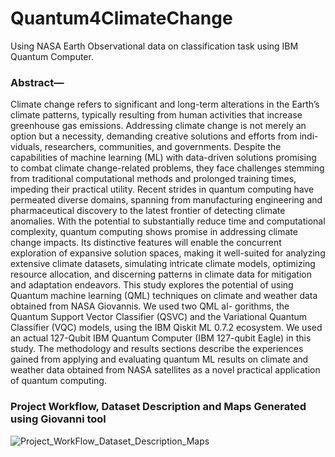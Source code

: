 # Quantum4ClimateChange
Using NASA Earth Observational data on classification task using IBM Quantum Computer. 

### Abstract—
Climate change refers to significant and long-term
alterations in the Earth’s climate patterns, typically resulting
from human activities that increase greenhouse gas emissions.
Addressing climate change is not merely an option but a
necessity, demanding creative solutions and efforts from indi-
viduals, researchers, communities, and governments. Despite the
capabilities of machine learning (ML) with data-driven solutions
promising to combat climate change-related problems, they face
challenges stemming from traditional computational methods and
prolonged training times, impeding their practical utility. Recent
strides in quantum computing have permeated diverse domains,
spanning from manufacturing engineering and pharmaceutical
discovery to the latest frontier of detecting climate anomalies.
With the potential to substantially reduce time and computational
complexity, quantum computing shows promise in addressing
climate change impacts. Its distinctive features will enable the
concurrent exploration of expansive solution spaces, making it
well-suited for analyzing extensive climate datasets, simulating
intricate climate models, optimizing resource allocation, and
discerning patterns in climate data for mitigation and adaptation
endeavors. This study explores the potential of using Quantum
machine learning (QML) techniques on climate and weather
data obtained from NASA Giovannis. We used two QML al-
gorithms, the Quantum Support Vector Classifier (QSVC) and
the Variational Quantum Classifier (VQC) models, using the
IBM Qiskit ML 0.7.2 ecosystem. We used an actual 127-Qubit
IBM Quantum Computer (IBM 127-qubit Eagle) in this study.
The methodology and results sections describe the experiences
gained from applying and evaluating quantum ML results on
climate and weather data obtained from NASA satellites as a
novel practical application of quantum computing.


### Project Workflow, Dataset Description and Maps Generated using Giovanni tool

![Project_WorkFlow_Dataset_Description_Maps](https://github.com/user-attachments/assets/0d3a473e-47ed-4156-bde1-dbbcb513672b)


